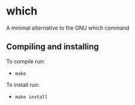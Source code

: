 # which
  A minimal alternative to the GNU which command
  
## Compiling and installing  
  To compile run:
  - `make`
  
  To install run:
  - `make install`
